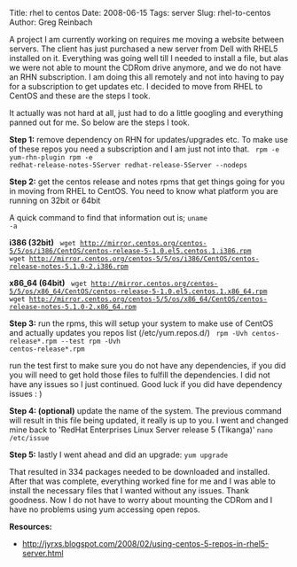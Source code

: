 Title: rhel to centos
Date: 2008-06-15
Tags: server
Slug: rhel-to-centos
Author: Greg Reinbach

A project I am currently working on requires me moving a website between servers. The client has just purchased a new server from Dell with RHEL5 installed on it. Everything was going well till I needed to install a file, but alas we were not able to mount the CDRom drive anymore, and we do not have an RHN subscription. I am doing this all remotely and not into having to pay for a subscription to get updates etc. I decided to move from RHEL to CentOS and these are the steps I took.

It actually was not hard at all, just had to do a little googling and everything panned out for me. So below are the steps I took.

<strong>Step 1:</strong>
remove dependency on RHN for updates/upgrades etc. To make use of these repos you need a subscription and I am just not into that.
<code>
rpm -e yum-rhn-plugin
rpm -e redhat-release-notes-5Server redhat-release-5Server --nodeps
</code>

<strong>Step 2:</strong>
get the centos release and notes rpms that get things going for you in moving from RHEL to CentOS. You need to know what platform you are running on 32bit or 64bit

A quick command to find that information out is;
<code>uname -a</code>

<strong>i386 (32bit)</strong>
<code>
wget http://mirror.centos.org/centos-5/5/os/i386/CentOS/centos-release-5-1.0.el5.centos.1.i386.rpm
wget http://mirror.centos.org/centos-5/5/os/i386/CentOS/centos-release-notes-5.1.0-2.i386.rpm
</code>

<strong>x86_64 (64bit)</strong>
<code>
wget http://mirror.centos.org/centos-5/5/os/x86_64/CentOS/centos-release-5-1.0.el5.centos.1.x86_64.rpm
wget http://mirror.centos.org/centos-5/5/os/x86_64/CentOS/centos-release-notes-5.1.0-2.x86_64.rpm
</code>

<strong>Step 3:</strong>
run the rpms, this will setup your system to make use of CentOS and actually updates you repos list (/etc/yum.repos.d/)
<code>
rpm -Uvh centos-release*.rpm --test
rpm -Uvh centos-release*.rpm
</code>

run the test first to make sure you do not have any dependencies, if you did you will need to get hold those files to fulfill the dependencies. I did not have any issues so I just continued. Good luck if you did have dependency issues : )

<strong>Step 4: (optional)</strong>
update the name of the system. The previous command will result in this file being updated, it really is up to you. I went and changed mine back to 'RedHat Enterprises Linux Server release 5 (Tikanga)'
<code>nano /etc/issue</code>

<strong>Step 5:</strong>
lastly I went ahead and did an upgrade:
<code>yum upgrade</code>

That resulted in 334 packages needed to be downloaded and installed. After that was complete, everything worked fine for me and I was able to install the necessary files that I wanted without any issues. Thank goodness. Now I do not have to worry about mounting the CDRom and I have no problems using yum accessing open repos.

<strong>Resources:</strong>
- <a href='http://jyrxs.blogspot.com/2008/02/using-centos-5-repos-in-rhel5-server.html'>http://jyrxs.blogspot.com/2008/02/using-centos-5-repos-in-rhel5-server.html</a>
